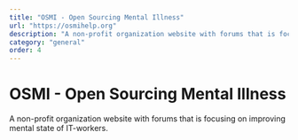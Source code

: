 ```yaml
---
title: "OSMI - Open Sourcing Mental Illness"
url: "https://osmihelp.org"
description: "A non-profit organization website with forums that is focusing on improving mental state of IT-workers."
category: "general"
order: 4
---
```


# OSMI - Open Sourcing Mental Illness

A non-profit organization website with forums that is focusing on improving mental state of IT-workers.

